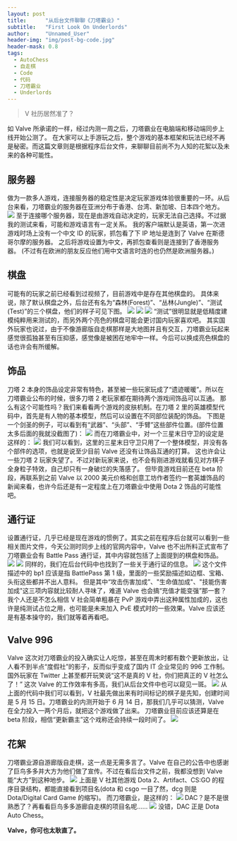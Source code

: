 ```yaml
---
layout: post
title: 		"从后台文件聊聊《刀塔霸业》"
subtitle: 	"First Look On Underlords"
author: 	"Unnamed_User"
header-img: "img/post-bg-code.jpg"
header-mask: 0.8
tags:
  - AutoChess
  - 自走棋
  - Code
  - 代码
  - 刀塔霸业
  - Underlords
---
```


  

> V 社历居然准了？

如 Valve 所承诺的一样，经过内测一周之后，刀塔霸业在电脑端和移动端同步上线开始公测了。
在大家可以上手游玩之后，整个游戏的基本框架和玩法已经不再是秘密。而这篇文章则是根据程序后台文件，来聊聊目前尚不为人知的花絮以及未来的各种可能性。


## 服务器
做为一款多人游戏，连接服务器的稳定性是决定玩家游戏体验很重要的一环。从后台来看，刀塔霸业的服务器在亚洲分布于香港、台湾、新加坡、日本四个地方。
![](/img/in-post/post-first-look-on-underlords/server.jpg)
至于连接哪个服务器，现在是由游戏自动决定的，玩家无法自己选择。不过据我的测试来看，可能和游戏语言有一定关系。
我的客户端默认是英语，第一次进游戏时场上没有一个中文 ID 的玩家，抓包看了下 IP 地址是连到了 Valve 在斯德哥尔摩的服务器。
之后将游戏设置为中文，再抓包查看则是连接到了香港服务器。
(不过有在欧洲的朋友反应他们用中文语言时连的也仍然是欧洲服务器。)


## 棋盘
可能有的玩家之前已经看到过视频了，目前游戏中是存在其他棋盘的。
具体来说，除了默认棋盘之外，后台还有名为“森林(Forest)”、“丛林(Jungle)”、“测试(Test)”的三个棋盘，他们的样子可见下图。
![](/img/in-post/post-first-look-on-underlords/test.jpg)
![](/img/in-post/post-first-look-on-underlords/forest.jpg)
![](/img/in-post/post-first-look-on-underlords/jungle.jpg)
“测试”很明显就是低精度建模纯粹用来测试的，而另外两个亮色的棋盘可能会更讨国内玩家喜欢吧。 
其实国外玩家也说过，由于不像游廊版自走棋那样是大地图并且有交互，刀塔霸业玩起来感觉很孤独甚至有压抑感，感觉像是被困在地牢中一样。今后可以换成亮色棋盘的话也许会有所缓解。


## 饰品
刀塔 2 本身的饰品设定非常有特色，甚至被一些玩家玩成了“遗迹暖暖”。所以在刀塔霸业公布的时候，很多刀塔 2 老玩家都在期待两个游戏间饰品可以互通。
那么有这个可能性吗？我们来看看两个游戏的皮肤机制。在刀塔 2 里的英雄模型代码中，首先是有人物的基本模型，然后可以设置在不同部位装配的饰品。
下图是一个剑圣的例子，可以看到有“武器”、“头部”、“手臂”这些部件位置。(部件位置太多后面的我就没截图了)：
![](/img/in-post/post-first-look-on-underlords/jugg-code.jpg)
而在刀塔霸业中，对一个三星末日守卫的设定是这样的：
![](/img/in-post/post-first-look-on-underlords/doom.jpg)
我们可以看到，这里的三星末日守卫只用了一个整体模型，并没有各个部件的选项，也就是说至少目前 Valve 还没有让饰品互通的打算。
这也许会让一些刀塔 2 玩家失望了。不过对新玩家来说，也不会有刚进游戏就看见对方棋子全身粒子特效，自己却只有一身破烂的失落感了。
但毕竟游戏目前还在 beta 阶段，再联系到之前 Valve 以 2000 美元价格和创意工坊作者签约一套英雄饰品的新闻来看，也许今后还是有一定程度上在刀塔霸业中使用 Dota 2 饰品的可能性吧。


## 通行证
设置通行证，几乎已经是现在游戏的惯例了。其实之前在程序后台就可以看到一些相关图片文件，今天公测时同步上线的官网内容中，Valve 也不出所料正式宣布了刀塔霸业会有 Battle Pass 通行证，其中内容就包括了上面提到的棋盘和饰品。
![](/img/in-post/post-first-look-on-underlords/battlepass-pic.jpg)
![](/img/in-post/post-first-look-on-underlords/battlepass-text.jpg)
同样的，我们在后台代码中也找到了一些关于通行证的信息。
![](/img/in-post/post-first-look-on-underlords/battlepass-code.jpg)
这个文件描述中的 bp1 应该是指 BattlePass 第 1 级，里面的一些奖励描述如边框、宝箱、头衔这些都并不出人意料。
但是其中“攻击伤害加成”、"生命值加成"、"技能伤害加成"这三项内容就比较耐人寻味了，难道 Valve 也会搞“充值才能变强”那一套？
我个人还是不怎么相信 V 社会简单粗暴在 PvP 游戏中弄出这种属性加成的，这也许是纯测试占位之用，也可能是未来加入 PvE 模式时的一些效果。Valve 应该还是有基本操守的，我们就等着再看吧。


## Valve 996
Valve 这次对刀塔霸业的投入确实让人吃惊，甚至在周末时都有数个更新放出，让人看不到半点“度假社”的影子，反而似乎变成了国内 IT 企业常见的 996 工作制。国外玩家在 Twitter 上甚至都开玩笑说“这不是真的 V 社，你们把真正的 V 社怎么了！”
这次 Valve 的工作效率有多高，我们从后台文件中也可以窥见一斑。
![](/img/in-post/post-first-look-on-underlords/model-date.jpg)
从上面的代码中我们可以看到，V 社最先做出来有时间标记的棋子是先知，创建时间是 5 月 15 日。刀塔霸业的内测开始于 6 月 14 日，那我们几乎可以猜测，Valve 在全力投入一两个月后，就把这个游戏做了出来。
刀塔霸业目前应该还算是在 beta 阶段，相信“更新霸主”这个戏称还会持续一段时间了。
![](/img/in-post/post-first-look-on-underlords/update.jpg)


## 花絮
刀塔霸业源自游廊版自走棋，这一点是无需多言了。Valve 在自己的公告中也感谢了巨鸟多多并大方为他们做了宣传。不过在看后台文件之前，我都没想到 Valve 能“大方”到这种地步。
![](/img/in-post/post-first-look-on-underlords/valve.jpg)
上面是 V 社其他游戏 Dota 2、Artifact、CS:GO 的程序目录结构，都能直接看到项目名(dota 和 csgo 一目了然，dcg 则是 Dota/Digital Card Game 的缩写)。
而刀塔霸业，是这样的：
![](/img/in-post/post-first-look-on-underlords/underlords.jpg)
DAC？是不是很熟悉了？再看看巨鸟多多游廊自走棋的项目名呢……
![](/img/in-post/post-first-look-on-underlords/dac.jpg)
没错，DAC 正是 Dota Auto Chess。

**Valve，你可也太耿直了。**